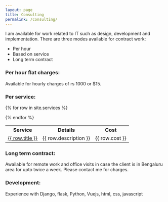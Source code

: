 ```yaml
---
layout: page
title: Consulting
permalink: /consulting/
---
```

I am available for work related to IT such as design, development and implementation.
There are three modes available for contract work:
* Per hour
* Based on service
* Long term contract

### Per hour flat charges:
Available for hourly charges of rs 1000 or $15.

### Per service:  

<table>
<th>Service</th><th>Details</th><th>Cost</th>
{% for row in site.services %}
<tr><td><a href="{{row.url}}">{{ row.title }}</a></td><td>{{ row.description }}</td><td>{{ row.cost }}</td></tr>

{% endfor %}
</table>

### Long term contract:
Awailable for remote work and office visits in case the client is in Bengaluru area for 
upto twice a week. Please contact me for charges.

### Development:  
Experience with Django, flask, Python, Vuejs, html, css, javascript  


